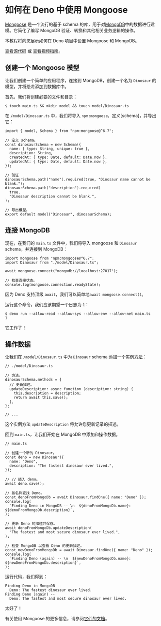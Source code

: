 # 如何在 Deno 中使用 Mongoose

[Mongoose](https://mongoosejs.com/) 是一个流行的基于 schema
的库，用于对[MongoDB](https://www.mongodb.com/)中的数据进行建模。它简化了编写
MongoDB 验证、转换和其他相关业务逻辑的操作。

本教程将向您展示如何在 Deno 项目中设置 Mongoose 和 MongoDB。

[查看源代码](https://github.com/denoland/examples/tree/main/with-mongoose) 或
[查看视频指南](https://youtu.be/dmZ9Ih0CR9g)。

## 创建一个 Mongoose 模型

让我们创建一个简单的应用程序，连接到 MongoDB，创建一个名为 `Dinosaur`
的模型，并将恐龙添加到数据库中。

首先，我们将创建必要的文件和目录：

```
$ touch main.ts && mkdir model && touch model/Dinosaur.ts
```

在 `/model/Dinosaur.ts` 中，我们将导入 `npm:mongoose`，定义[schema]，并导出它：

```ts, ignore
import { model, Schema } from "npm:mongoose@^6.7";

// 定义 schema。
const dinosaurSchema = new Schema({
  name: { type: String, unique: true },
  description: String,
  createdAt: { type: Date, default: Date.now },
  updatedAt: { type: Date, default: Date.now },
});

// 验证
dinosaurSchema.path("name").required(true, "Dinosaur name cannot be blank.");
dinosaurSchema.path("description").required(
  true,
  "Dinosaur description cannot be blank.",
);

// 导出模型。
export default model("Dinosaur", dinosaurSchema);
```

## 连接 MongoDB

现在，在我们的 `main.ts` 文件中，我们将导入 mongoose 和 `Dinosaur`
schema，并连接到 MongoDB：

```ts, ignore
import mongoose from "npm:mongoose@^6.7";
import Dinosaur from "./model/Dinosaur.ts";

await mongoose.connect("mongodb://localhost:27017");

// 检查连接状态。
console.log(mongoose.connection.readyState);
```

因为 Deno 支持顶级 `await`，我们可以简单地`await mongoose.connect()`。

运行这个命令，我们应该期望一个日志为 `1`：

```shell, ignore
$ deno run --allow-read --allow-sys --allow-env --allow-net main.ts
1
```

它工作了！

## 操作数据

让我们在 `/model/Dinosaur.ts` 中为 `Dinosaur` schema
添加一个实例[方法](https://mongoosejs.com/docs/guide.html#methods)：

```ts, ignore
// ./model/Dinosaur.ts

// 方法。
dinosaurSchema.methods = {
  // 更新描述。
  updateDescription: async function (description: string) {
    this.description = description;
    return await this.save();
  },
};

// ...
```

这个实例方法 `updateDescription` 将允许您更新记录的描述。

回到 `main.ts`，让我们开始在 MongoDB 中添加和操作数据。

```ts, ignore
// main.ts

// 创建一个新的 Dinosaur。
const deno = new Dinosaur({
  name: "Deno",
  description: "The fastest dinosaur ever lived.",
});

// // 插入 deno。
await deno.save();

// 按名称查找 Deno。
const denoFromMongoDb = await Dinosaur.findOne({ name: "Deno" });
console.log(
  `Finding Deno in MongoDB -- \n  ${denoFromMongoDb.name}: ${denoFromMongoDb.description}`,
);

// 更新 Deno 的描述并保存。
await denoFromMongoDb.updateDescription(
  "The fastest and most secure dinosaur ever lived.",
);

// 检查 MongoDB 以查看 Deno 的更新描述。
const newDenoFromMongoDb = await Dinosaur.findOne({ name: "Deno" });
console.log(
  `Finding Deno (again) -- \n  ${newDenoFromMongoDb.name}: ${newDenoFromMongoDb.description}`,
);
```

运行代码，我们得到：

```
Finding Deno in MongoDB --
  Deno: The fastest dinosaur ever lived.
Finding Deno (again) --
  Deno: The fastest and most secure dinosaur ever lived.
```

太好了！

有关使用 Mongoose
的更多信息，请参阅[它们的文档](https://mongoosejs.com/docs/guide.html)。
